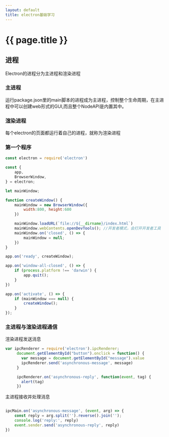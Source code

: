 ```yaml
---
layout: default
title: electron基础学习
---
```


# {{ page.title }}

## 进程
Electron的进程分为主进程和渲染进程

### 主进程
运行package.json里的main脚本的进程成为主进程，控制整个生命周期，在主进程中可以创建web形式的GUI,而且整个NodeAPI是内置其中。

### 渲染进程
每个electron的页面都运行着自己的进程，就称为渲染进程

### 第一个程序
```javascript
const electron = require('electron')

const {
	app,
	BrowserWindow,
} = electron;

let mainWindow;

function createWindow() {
	mainWindow = new BrowserWindow({
		width:800, height:600
	})

	mainWindow.loadURL(`file://${__dirname}/index.html`)
	mainWindow.webContents.openDevTools(); //开发者模式，会打开开发者工具
	mainWindow.on('closed', () => {
		mainWindow = null;
	})
}

app.on('ready', createWindow);

app.on('window-all-closed', () => {
	if (process.platform !== 'darwin') {
		app.quit();
	}
})

app.on('activate', () => {
	if (mainWindow === null) {
		createWindow();
	}
});


```

### 主进程与渲染进程通信

渲染进程发送消息
```javascript
var ipcRenderer = require('electron').ipcRenderer;
     document.getElementById("button").onclick = function() {
       var message = document.getElementById("message").value
       ipcRenderer.send('asynchronous-message', message)
     }

     ipcRenderer.on('asynchronous-reply', function(event, tag) {
       alert(tag)
     })
```

主进程接收并处理消息
```javascript

ipcMain.on('asynchronous-message', (event, arg) => {
	const reply = arg.split('').reverse().join('');
	console.log('reply:', reply)
	event.sender.send('asynchronous-reply', reply)
})
```
